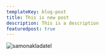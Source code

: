 ```yaml
---
templateKey: blog-post
title: This is new post
description: This is a description
featuredpost: true
---
```

![samonakladatel](/img/samonakladatel.png "samonakladatel")